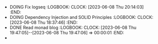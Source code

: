 - DOING Fix logseq
  :LOGBOOK:
  CLOCK: [2023-06-08 Thu 20:14:03]
  :END:
- DOING Dependency Injection and SOLID Principles
  :LOGBOOK:
  CLOCK: [2023-06-08 Thu 18:37:46]
  :END:
- DONE Read monad blog
  :LOGBOOK:
  CLOCK: [2023-06-08 Thu 19:47:05]--[2023-06-08 Thu 19:47:06] =>  00:00:01
  :END:
-